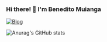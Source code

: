 ### Hi there! 👋 I'm Benedito Muianga

[![Blog](https://img.shields.io/badge/LinkedIn-0077B5?style=for-the-badge&logo=linkedin&logoColor=white)](https://www.linkedin.com/in/benedito-muianga-051905246/)

![Anurag's GitHub stats](https://github-readme-stats.vercel.app/api?username=Bennyludacrys&show_icons=true&theme=radical)
